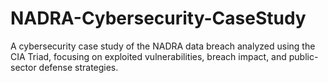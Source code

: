 # NADRA-Cybersecurity-CaseStudy
A cybersecurity case study of the NADRA data breach analyzed using the CIA Triad, focusing on exploited vulnerabilities, breach impact, and public-sector defense strategies.
